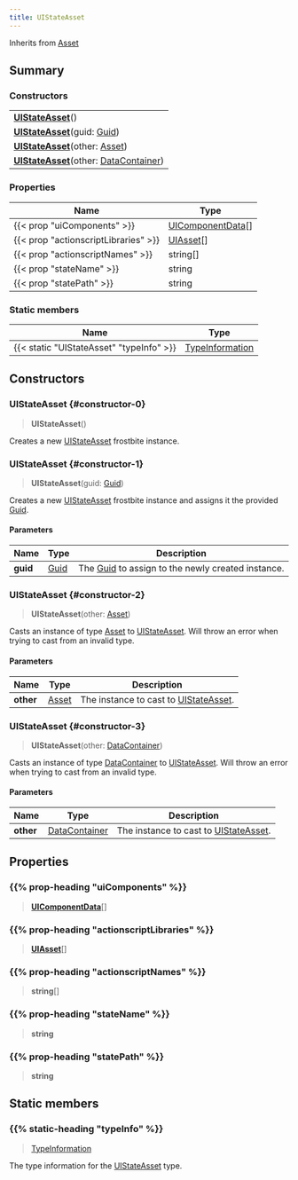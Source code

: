 ```yaml
---
title: UIStateAsset
---
```


Inherits from 
[Asset](/vext/ref/fb/asset)

## Summary
### Constructors
| |
| ----------- |
| **[UIStateAsset](#constructor-0)**() |
| **[UIStateAsset](#constructor-1)**(guid: [Guid](/vext/ref/shared/class/guid)) |
| **[UIStateAsset](#constructor-2)**(other: [Asset](/vext/ref/fb/asset)) |
| **[UIStateAsset](#constructor-3)**(other: [DataContainer](/vext/ref/shared/class/datacontainer)) |

### Properties
| Name | Type |
| ---- | ---- |
| {{< prop "uiComponents" >}} | [UIComponentData](/vext/ref/fb/uicomponentdata)[] |
| {{< prop "actionscriptLibraries" >}} | [UIAsset](/vext/ref/fb/uiasset)[] |
| {{< prop "actionscriptNames" >}} | string[] |
| {{< prop "stateName" >}} | string |
| {{< prop "statePath" >}} | string |

### Static members
| Name | Type |
| ---- | ---- |
| {{< static "UIStateAsset" "typeInfo" >}} | [TypeInformation](/vext/ref/shared/class/typeinformation) |

## Constructors
### UIStateAsset {#constructor-0}
> **UIStateAsset**()

Creates a new [UIStateAsset](/vext/ref/fb/uistateasset) frostbite instance.

### UIStateAsset {#constructor-1}
> **UIStateAsset**(guid: [Guid](/vext/ref/shared/class/guid))

Creates a new [UIStateAsset](/vext/ref/fb/uistateasset) frostbite instance and assigns it the provided [Guid](/vext/ref/shared/class/guid).

#### Parameters
| Name | Type | Description |
| ---- | ---- | ----------- |
| **guid** | [Guid](/vext/ref/shared/class/guid) | The [Guid](/vext/ref/shared/class/guid) to assign to the newly created instance. |

### UIStateAsset {#constructor-2}
> **UIStateAsset**(other: [Asset](/vext/ref/fb/asset))

Casts an instance of type [Asset](/vext/ref/fb/asset) to [UIStateAsset](/vext/ref/fb/uistateasset). Will throw an error when trying to cast from an invalid type.

#### Parameters
| Name | Type | Description |
| ---- | ---- | ----------- |
| **other** | [Asset](/vext/ref/fb/asset) | The instance to cast to [UIStateAsset](/vext/ref/fb/uistateasset). |

### UIStateAsset {#constructor-3}
> **UIStateAsset**(other: [DataContainer](/vext/ref/shared/class/datacontainer))

Casts an instance of type [DataContainer](/vext/ref/shared/class/datacontainer) to [UIStateAsset](/vext/ref/fb/uistateasset). Will throw an error when trying to cast from an invalid type.

#### Parameters
| Name | Type | Description |
| ---- | ---- | ----------- |
| **other** | [DataContainer](/vext/ref/shared/class/datacontainer) | The instance to cast to [UIStateAsset](/vext/ref/fb/uistateasset). |

## Properties
### {{% prop-heading "uiComponents" %}}
> **[UIComponentData](/vext/ref/fb/uicomponentdata)**[]

### {{% prop-heading "actionscriptLibraries" %}}
> **[UIAsset](/vext/ref/fb/uiasset)**[]

### {{% prop-heading "actionscriptNames" %}}
> **string**[]

### {{% prop-heading "stateName" %}}
> **string**

### {{% prop-heading "statePath" %}}
> **string**

## Static members
### {{% static-heading "typeInfo" %}}
> [TypeInformation](/vext/ref/shared/class/typeinformation)

The type information for the [UIStateAsset](/vext/ref/fb/uistateasset) type.

